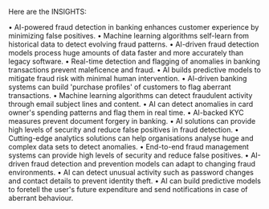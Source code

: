 Here are the INSIGHTS:

• AI-powered fraud detection in banking enhances customer experience by minimizing false positives.
• Machine learning algorithms self-learn from historical data to detect evolving fraud patterns.
• AI-driven fraud detection models process huge amounts of data faster and more accurately than legacy software.
• Real-time detection and flagging of anomalies in banking transactions prevent maleficence and fraud.
• AI builds predictive models to mitigate fraud risk with minimal human intervention.
• AI-driven banking systems can build 'purchase profiles' of customers to flag aberrant transactions.
• Machine learning algorithms can detect fraudulent activity through email subject lines and content.
• AI can detect anomalies in card owner's spending patterns and flag them in real time.
• AI-backed KYC measures prevent document forgery in banking.
• AI solutions can provide high levels of security and reduce false positives in fraud detection.
• Cutting-edge analytics solutions can help organisations analyse huge and complex data sets to detect anomalies.
• End-to-end fraud management systems can provide high levels of security and reduce false positives.
• AI-driven fraud detection and prevention models can adapt to changing fraud environments.
• AI can detect unusual activity such as password changes and contact details to prevent identity theft.
• AI can build predictive models to foretell the user's future expenditure and send notifications in case of aberrant behaviour.

